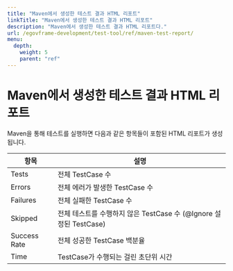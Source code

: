 ```yaml
---
title: "Maven에서 생성한 테스트 결과 HTML 리포트"
linkTitle: "Maven에서 생성한 테스트 결과 HTML 리포트"
description: "Maven에서 생성한 테스트 결과 HTML 리포트다."
url: /egovframe-development/test-tool/ref/maven-test-report/
menu:
  depth:
    weight: 5
    parent: "ref"
---
```

# Maven에서 생성한 테스트 결과 HTML 리포트

Maven을 통해 테스트를 실행하면 다음과 같은 항목들이 포함된 HTML 리포트가 생성됩니다.

| 항목         | 설명                                                              |
| ------------ | ----------------------------------------------------------------- |
| Tests        | 전체 TestCase 수                                                  |
| Errors       | 전체 에러가 발생한 TestCase 수                                    |
| Failures     | 전체 실패한 TestCase 수                                           |
| Skipped      | 전체 테스트를 수행하지 않은 TestCase 수 (@Ignore 설정된 TestCase) |
| Success Rate | 전체 성공한 TestCase 백분율                                       |
| Time         | TestCase가 수행되는 걸린 초단위 시간                              |
